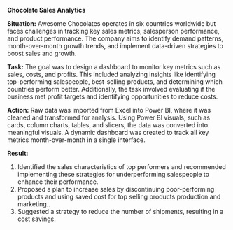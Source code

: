 **Chocolate Sales Analytics**

**Situation:**
Awesome Chocolates operates in six countries worldwide but faces challenges in tracking key sales metrics, salesperson performance, and product performance. The company aims to identify demand patterns, month-over-month growth trends, and implement data-driven strategies to boost sales and growth.

**Task:**
The goal was to design a dashboard to monitor key metrics such as sales, costs, and profits. This included analyzing insights like identifying top-performing salespeople, best-selling products, and determining which countries perform better. Additionally, the task involved evaluating if the business met profit targets and identifying opportunities to reduce costs.

**Action:**
Raw data was imported from Excel into Power BI, where it was cleaned and transformed for analysis. Using Power BI visuals, such as cards, column charts, tables, and slicers, the data was converted into meaningful visuals. A dynamic dashboard was created to track all key metrics month-over-month in a single interface.

**Result:** 
1.	Identified the sales characteristics of top performers and recommended implementing these strategies for underperforming salespeople to enhance their performance.
2.	Proposed a plan to increase sales by discontinuing poor-performing products and using saved cost for top selling products production and marketing..
3.	Suggested a strategy to reduce the number of shipments, resulting in a cost savings.
